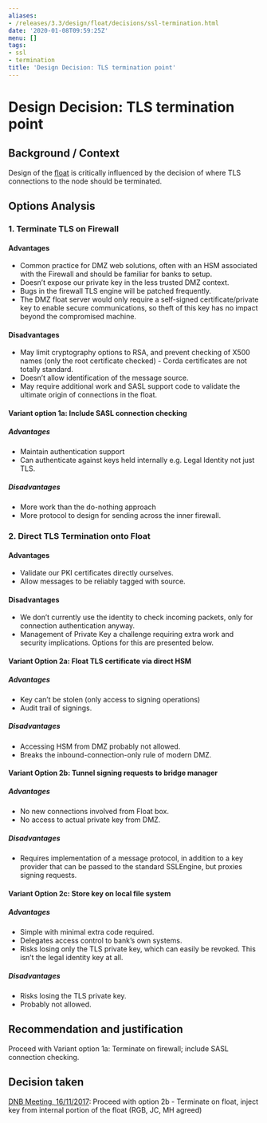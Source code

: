 ```yaml
---
aliases:
- /releases/3.3/design/float/decisions/ssl-termination.html
date: '2020-01-08T09:59:25Z'
menu: []
tags:
- ssl
- termination
title: 'Design Decision: TLS termination point'
---
```



# Design Decision: TLS termination point


## Background / Context

Design of the [float](../design.md) is critically influenced by the decision of where TLS connections to the node should
be terminated.


## Options Analysis


### 1. Terminate TLS on Firewall


#### Advantages


* Common practice for DMZ web solutions, often with an HSM associated with the Firewall and should be familiar for banks to setup.
* Doesn’t expose our private key in the less trusted DMZ context.
* Bugs in the firewall TLS engine will be patched frequently.
* The DMZ float server would only require a self-signed certificate/private key to enable secure communications, so theft of this key has no impact beyond the compromised machine.


#### Disadvantages


* May limit cryptography options to RSA, and prevent checking of X500 names (only the root certificate checked) - Corda certificates are not totally standard.
* Doesn’t allow identification of the message source.
* May require additional work and SASL support code to validate the ultimate origin of connections in the float.


#### Variant option 1a: Include SASL connection checking


##### Advantages


* Maintain authentication support
* Can authenticate against keys held internally e.g. Legal Identity not just TLS.


##### Disadvantages


* More work than the do-nothing approach
* More protocol to design for sending across the inner firewall.


### 2. Direct TLS Termination onto Float


#### Advantages


* Validate our PKI certificates directly ourselves.
* Allow messages to be reliably tagged with source.


#### Disadvantages


* We don’t currently use the identity to check incoming packets, only for connection authentication anyway.
* Management of Private Key a challenge requiring extra work and security implications. Options for this are presented below.


#### Variant Option 2a: Float TLS certificate via direct HSM


##### Advantages


* Key can’t be stolen (only access to signing operations)
* Audit trail of signings.


##### Disadvantages


* Accessing HSM from DMZ probably not allowed.
* Breaks the inbound-connection-only rule of modern DMZ.


#### Variant Option 2b: Tunnel signing requests to bridge manager


##### Advantages


* No new connections involved from Float box.
* No access to actual private key from DMZ.


##### Disadvantages


* Requires implementation of a message protocol, in addition to a key provider that can be passed to the standard SSLEngine, but proxies signing requests.


#### Variant Option 2c: Store key on local file system


##### Advantages


* Simple with minimal extra code required.
* Delegates access control to bank’s own systems.
* Risks losing only the TLS private key, which can easily be revoked. This isn’t the legal identity key at all.


##### Disadvantages


* Risks losing the TLS private key.
* Probably not allowed.


## Recommendation and justification

Proceed with Variant option 1a: Terminate on firewall; include SASL connection checking.


## Decision taken

[DNB Meeting, 16/11/2017](./drb-meeting-20171116.md): Proceed with option 2b - Terminate on float, inject key from internal portion of the float  (RGB, JC, MH agreed)

